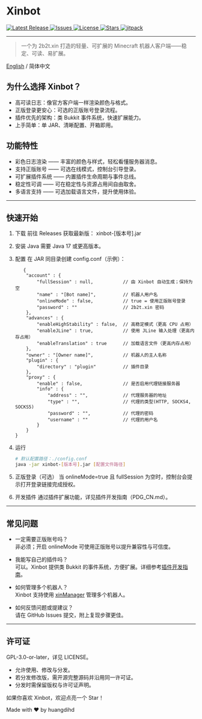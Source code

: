 # Xinbot
<!-- Badges -->
<p>
  <a href="https://github.com/huangdihd/xinbot/releases" target="_blank">
    <img src="https://img.shields.io/github/v/release/huangdihd/xinbot?style=for-the-badge&label=Release&color=brightgreen" alt="Latest Release">
  </a>
  <a href="https://github.com/huangdihd/xinbot/issues" target="_blank">
    <img src="https://img.shields.io/github/issues/huangdihd/xinbot?style=for-the-badge&label=Issues&color=yellow" alt="Issues">
  </a>
  <a href="https://github.com/huangdihd/xinbot/blob/main/LICENSE" target="_blank">
    <img src="https://img.shields.io/github/license/huangdihd/xinbot?style=for-the-badge&label=License&color=blue" alt="License">
  </a>
  <a href="https://github.com/huangdihd/xinbot/stargazers" target="_blank">
    <img src="https://img.shields.io/github/stars/huangdihd/xinbot?style=for-the-badge&label=Stars&color=ff69b4" alt="Stars">
  </a>
  <a href="https://jitpack.io/#huangdihd/xinbot" target="_blank">
    <img src="https://img.shields.io/jitpack/version/com.github.huangdihd/xinbot?style=for-the-badge&label=JitPack&color=b22222" alt="jitpack">
  </a>
</p>

---

> 一个为 2b2t.xin 打造的轻量、可扩展的 Minecraft 机器人客户端——稳定、可读、易扩展。

[English](README.md) / 简体中文

## 为什么选择 Xinbot？
- 高可读日志：像官方客户端一样渲染颜色与格式。
- 正版登录更安心：可选的正版账号登录流程。
- 插件优先的架构：类 Bukkit 事件系统，快速扩展能力。
- 上手简单：单 JAR、清晰配置、开箱即用。

## 功能特性
- 彩色日志渲染 —— 丰富的颜色与样式，轻松看懂服务器消息。
- 支持正版账号 —— 可选在线模式，控制台引导登录。
- 可扩展插件系统 —— 内置插件生命周期与事件总线。
- 稳定性可调 —— 可在稳定性与资源占用间自由取舍。
- 多语言支持 —— 可选加载语言文件，提升使用体验。

---

## 快速开始

1) 下载
   前往 Releases 获取最新版：
   xinbot-[版本号].jar

2) 安装 Java
   需要 Java 17 或更高版本。

3) 配置
   在 JAR 同目录创建 config.conf（示例）：
    ```hocon
       {
        "account" : {
            "fullSession" : null,           // 由 Xinbot 自动生成；保持为空
            "name" : "[Bot name]",          // 机器人用户名
            "onlineMode" : false,           // true = 使用正版账号登录
            "password" : ""                 // 2b2t.xin 密码
        },
        "advances" : {
            "enableHighStability" : false,  // 高稳定模式（更高 CPU 占用）
            "enableJLine" : true,           // 使用 JLine 输入处理（更高内存占用）
            "enableTranslation" : true      // 加载语言文件（更高内存占用）
        },
        "owner" : "[Owner name]",           // 机器人的主人名称
        "plugin" : {
            "directory" : "plugin"          // 插件目录
        },
        "proxy" : {
            "enable" : false,               // 是否启用代理链接服务器
            "info" : {
                "address" : "",             // 代理服务器的地址
                "type" : "",                // 代理的类型(HTTP, SOCKS4, SOCKS5)
                "password" : "",            // 代理的密码
                "username" : ""             // 代理的用户名
            }
        }
    }
    ```

4) 运行
    ```bash
    # 默认配置路径：./config.conf
    java -jar xinbot-[版本号].jar [配置文件路径]
    ```

5) 正版登录（可选）
   当 onlineMode=true 且 fullSession 为空时，控制台会提示打开登录链接完成授权。

6) 开发插件
   通过插件扩展功能，详见插件开发指南（PDG_CN.md）。

---

## 常见问题
- 一定需要正版账号吗？  
  非必须；开启 onlineMode 可使用正版账号以提升兼容性与可信度。

- 我能写自己的插件吗？  
  可以。Xinbot 提供类 Bukkit 的事件系统，方便扩展。详细参考[插件开发指南](PDG_CN.md)。

- 如何管理多个机器人？  
  Xinbot 支持使用 [xinManager](https://github.com/huangdihd/xinManager) 管理多个机器人。

- 如何反馈问题或提建议？  
  请在 GitHub Issues 提交，附上复现步骤更佳。

---

## 许可证
GPL-3.0-or-later，详见 LICENSE。
- 允许使用、修改与分发。
- 若分发修改版，需开源完整源码并沿用同一许可证。
- 分发时需保留版权与许可证声明。

如果你喜欢 Xinbot，欢迎点亮一个 Star！

Made with ❤️ by huangdihd
